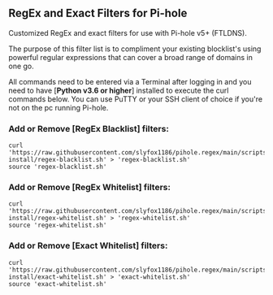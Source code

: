## RegEx and Exact Filters for Pi-hole
Customized RegEx and exact filters for use with Pi-hole v5+ (FTLDNS).

The purpose of this filter list is to compliment your existing blocklist's using powerful regular expressions that can cover a broad range of domains in one go.

All commands need to be entered via a Terminal after logging in and you need to have [**Python v3.6 or higher**] installed to execute the curl commands below. You can use PuTTY or your SSH client of choice if you're not on the pc running Pi-hole.

### Add or Remove [RegEx Blacklist] filters:
```
curl 'https://raw.githubusercontent.com/slyfox1186/pihole.regex/main/scripts/shell-install/regex-blacklist.sh' > 'regex-blacklist.sh'
source 'regex-blacklist.sh'
```

### Add or Remove [RegEx Whitelist] filters:
```
curl 'https://raw.githubusercontent.com/slyfox1186/pihole.regex/main/scripts/shell-install/regex-whitelist.sh' > 'regex-whitelist.sh'
source 'regex-whitelist.sh'
```

### Add or Remove [Exact Whitelist] filters:
```
curl 'https://raw.githubusercontent.com/slyfox1186/pihole.regex/main/scripts/shell-install/exact-whitelist.sh' > 'exact-whitelist.sh'
source 'exact-whitelist.sh'
```
